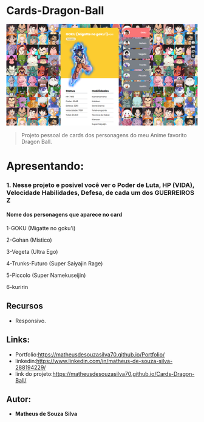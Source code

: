 
# Cards-Dragon-Ball 
<img src="https://github.com/MatheusdeSouzaSilva70/Cards-Dragon-Ball/blob/main/src/projeto/img%20card%20dragon%20ball.png" alt="Projeto-Pokedex">

> Projeto pessoal de cards dos personagens do meu Anime favorito Dragon Ball.

# Apresentando:
### 1. Nesse projeto e posivel você ver o Poder de Luta, HP (VIDA), Velocidade Habilidades, Defesa, de cada um dos GUERREIROS Z
####  Nome dos personagens que aparece no card
<P>1-GOKU (Migatte no goku'i)
</P>
<P>2-Gohan (Místico)
</P>
<P>3-Vegeta (Ultra Ego)
</P>
<P>4-Trunks-Futuro (Super Saiyajin Rage)
</P>
<P>5-Piccolo (Super Namekuseijin)
</P>
<P>6-kuririn
</P>

## Recursos
- Responsivo.

## Links:
- Portfolio:https://matheusdesouzasilva70.github.io/Portfolio/
- linkedin:https://www.linkedin.com/in/matheus-de-souza-silva-288194229/
- link do projeto:https://matheusdesouzasilva70.github.io/Cards-Dragon-Ball/
## Autor:
* **Matheus de Souza Silva**



